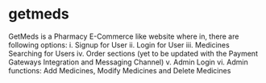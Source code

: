 # getmeds
GetMeds is a Pharmacy E-Commerce like website where in, there are following options:
i. Signup for User
ii. Login for User
iii. Medicines Searching for Users
iv. Order sections (yet to be updated with the Payment Gateways Integration and Messaging Channel)
v. Admin Login
vi. Admin functions: Add Medicines, Modify Medicines and Delete Medicines
